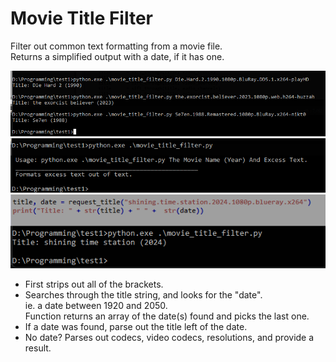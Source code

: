 # Movie Title Filter
Filter out common text formatting from a movie file. <br>
Returns a simplified output with a date, if it has one.

<img src="./movie_title_filter_image_1.png" />

<img src="./movie_title_filter_image_2.png" />

<img src="./movie_title_filter_image_3.png" />


* First strips out all of the brackets.
* Searches through the title string, and looks for the "date".  <br>
  ie. a date between 1920 and 2050. <br>
  Function returns an array of the date(s) found and picks the last one.
* If a date was found, parse out the title left of the date.
* No date? Parses out codecs, video codecs, resolutions, and provide a result. 
